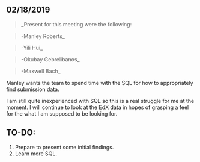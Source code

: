## 02/18/2019
> _Present for this meeting were the following:  

> -Manley Roberts_  

> -Yili Hui_  

> -Okubay Gebrelibanos_  

> -Maxwell Bach_  


Manley wants the team to spend time with the SQL for how to appropriately find submission data.

I am still quite inexperienced with SQL so this is a real struggle for me at the moment. I will continue to look at the EdX data in hopes of grasping a feel for the what I am supposed to be looking for.

## TO-DO:

1. Prepare to present some initial findings.
2. Learn more SQL.
